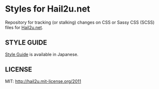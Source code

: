 Styles for Hail2u.net
=====================

Repository for tracking (or stalking) changes on CSS or Sassy CSS (SCSS) files
for [Hail2u.net](http://hail2u.net/).


STYLE GUIDE
-----------

[Style Guide](http://hail2u.net/about/style-guide/) is available in Japanese.


LICENSE
-------

MIT: http://hail2u.mit-license.org/2011
